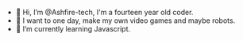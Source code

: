 - 👋 Hi, I’m @Ashfire-tech, I'm a fourteen year old coder.
- 👀 I want to one day, make my own video games and maybe robots.
- 🌱 I’m currently learning Javascript.

<!---
Ashfire-tech/Ashfire-tech is a ✨ special ✨ repository because its `README.md` (this file) appears on your GitHub profile.
You can click the Preview link to take a look at your changes.
--->
